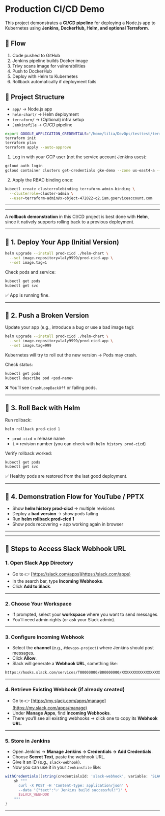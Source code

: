 # Production CI/CD Demo

This project demonstrates a **CI/CD pipeline** for deploying a Node.js app to Kubernetes using **Jenkins, DockerHub, Helm, and optional Terraform**.

## 🚀 Flow
1. Code pushed to GitHub
2. Jenkins pipeline builds Docker image
3. Trivy scans image for vulnerabilities
4. Push to DockerHub
5. Deploy with Helm to Kubernetes
6. Rollback automatically if deployment fails

## 📂 Project Structure
- `app/` → Node.js app
- `helm-chart/` → Helm deployment
- `terraform/` → (Optional) infra setup
- `Jenkinsfile` → CI/CD pipeline


```bash
export GOOGLE_APPLICATION_CREDENTIALS="/home/lilia/DevOps/testtest/terraform-sa.json"
terraform init
terraform plan
terraform apply --auto-approve
```

1. Log in with your GCP user (not the service account Jenkins uses):
```bash
gcloud auth login
gcloud container clusters get-credentials gke-demo --zone us-east4-a --project x-object-472022-q2
```

2. Apply the RBAC binding once:
```bash
kubectl create clusterrolebinding terraform-admin-binding \
  --clusterrole=cluster-admin \
  --user=terraform-admin@x-object-472022-q2.iam.gserviceaccount.com

```

---

---

 A **rollback demonstration** in this CI/CD project is best done with **Helm**, since it natively supports rolling back to a previous deployment.

---

## 🔹 1. Deploy Your App (Initial Version)

```bash
helm upgrade --install prod-cicd ./helm-chart \
  --set image.repository=laly9999/prod-cicd-app \
  --set image.tag=1
```

Check pods and service:

```bash
kubectl get pods
kubectl get svc
```

✅ App is running fine.

---

## 🔹 2. Push a Broken Version

Update your app (e.g., introduce a bug or use a bad image tag):

```bash
helm upgrade --install prod-cicd ./helm-chart \
  --set image.repository=laly9999/prod-cicd-app \
  --set image.tag=999
```

Kubernetes will try to roll out the new version → Pods may crash.

Check status:

```bash
kubectl get pods
kubectl describe pod <pod-name>
```

❌ You’ll see `CrashLoopBackOff` or failing pods.

---

## 🔹 3. Roll Back with Helm

Run rollback:

```bash
helm rollback prod-cicd 1
```

* `prod-cicd` = release name
* `1` = revision number (you can check with `helm history prod-cicd`)

Verify rollback worked:

```bash
kubectl get pods
kubectl get svc
```

✅ Healthy pods are restored from the last good deployment.

---

## 🔹 4. Demonstration Flow for YouTube / PPTX

* Show **helm history prod-cicd** → multiple revisions
* Deploy a **bad version** → show pods failing
* Run **helm rollback prod-cicd 1**
* Show pods recovering + app working again in browser

---

---


## 🔑 Steps to Access Slack Webhook URL

### 1. Open Slack App Directory

* Go to 👉 [https://slack.com/apps](https://slack.com/apps)
* In the search bar, type **Incoming Webhooks**.
* Click **Add to Slack**.

---

### 2. Choose Your Workspace

* If prompted, select your **workspace** where you want to send messages.
* You’ll need admin rights (or ask your Slack admin).

---

### 3. Configure Incoming Webhook

* Select the **channel** (e.g., `#devops-project`) where Jenkins should post messages.
* Click **Allow**.
* Slack will generate a **Webhook URL**, something like:

```
https://hooks.slack.com/services/T00000000/B00000000/XXXXXXXXXXXXXXXXXXXXXXXX
```

---

### 4. Retrieve Existing Webhook (if already created)

* Go to 👉 [https://my.slack.com/apps/manage](https://my.slack.com/apps/manage)
* Under **Manage Apps**, find **Incoming Webhooks**.
* There you’ll see all existing webhooks → click one to copy its **Webhook URL**.

---

### 5. Store in Jenkins

* Open Jenkins → **Manage Jenkins → Credentials → Add Credentials**.
* Choose **Secret Text**, paste the webhook URL.
* Give it an ID (e.g., `slack-webhook`).
* Now you can use it in your `Jenkinsfile` like:

```groovy
withCredentials([string(credentialsId: 'slack-webhook', variable: 'SLACK_WEBHOOK')]) {
    sh """
      curl -X POST -H 'Content-type: application/json' \
      --data '{"text":"✅ Jenkins build successful!"}' \
      $SLACK_WEBHOOK
    """
}
```

---



